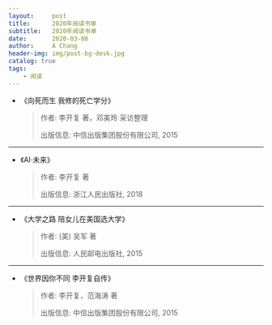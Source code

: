 ```yaml
---
layout:     post
title:      2020年阅读书单
subtitle:   2020年阅读书单
date:       2020-03-08
author:     A Chang
header-img: img/post-bg-desk.jpg
catalog: true
tags:
    - 阅读
---
```



- 《向死而生 我修的死亡学分》
    > 作者: 李开复 著，邓美玲 采访整理
    > 
    > 出版信息: 中信出版集团股份有限公司, 2015

---

- 《AI·未来》
    > 作者: 李开复 著
    >
    > 出版信息: 浙江人民出版社, 2018

---

- 《大学之路 陪女儿在美国选大学》
    > 作者: (美) 吴军 著
    >
    > 出版信息: 人民邮电出版社, 2015

---

- 《世界因你不同 李开复自传》
    > 作者: 李开复，范海涛 著
    >
    > 出版信息: 中信出版集团股份有限公司, 2015